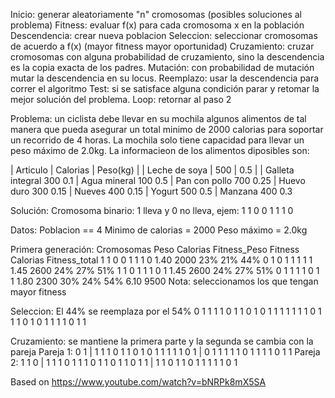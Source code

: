 Inicio: generar aleatoriamente "n" cromosomas (posibles soluciones al problema)
Fitness: evaluar f(x) para cada cromosoma x en la población
Descendencia: crear nueva poblacion
    Seleccion: seleccionar cromosomas de acuerdo a f(x) (mayor fitness mayor oportunidad)
    Cruzamiento: cruzar cromosomas con alguna probabilidad de cruzamiento, sino la descendencia es la copia exacta de los padres.
    Mutación: con probabilidad de mutación mutar la descendencia en su locus.
Reemplazo: usar la descendencia para correr el algoritmo
Test: si se satisface alguna condición parar y retomar la mejor solución del problema.
Loop: retornar al paso 2

Problema:
un ciclista debe llevar en su mochila algunos alimentos de tal manera que pueda asegurar un total minimo de 2000 calorias para soportar un recorrido de 4 horas. La mochila solo tiene capacidad para llevar un peso máximo de 2.0kg. La informacieon de los alimentos diposibles son:

| Articulo      | Calorias      | Peso(kg) |
| Leche de soya | 500           | 0.5      |
| Galleta integral 300 0.1
| Agua mineral 100 0.5
| Pan con pollo 700 0.25
| Huevo duro 300  0.15
| Nueves 400      0.15
| Yogurt  500     0.5
| Manzana 400     0.3

Solución:
Cromosoma binario: 1 lleva y 0 no lleva, ejem: 1 1 0 0 1 1 1 0

Datos:
Poblacion == 4
Minimo de calorias = 2000
Peso máximo = 2.0kg

Primera generación:
Cromosomas      Peso    Calorias        Fitness_Peso    Fitness Calorias        Fitness_total
1 1 0 0 1 1 1 0 1.40    2000            23%             21%                     44%
0 1 0 1 1 1 1 1 1.45    2600            24%             27%                     51%
1 1 0 1 1 1 0 1 1.45    2600            24%             27%                     51%
0 1 1 1 1 0 1 1 1.80    2300            30%             24%                     54%
                6.10    9500
Nota: seleccionamos los que tengan mayor fitness

Seleccion:
El 44% se reemplaza por el 54%
0 1 1 1 1 0 1 1
0 1 0 1 1 1 1 1
1 1 0 1 1 1 0 1
0 1 1 1 1 0 1 1

Cruzamiento:
se mantiene la primera parte y la segunda se cambia con la pareja
Pareja 1:
0 1 | 1 1 1 0 1 1       0 1 0 1 1 1 1 1
0 1 | 0 1 1 1 1 1       0 1 1 1 1 0 1 1
Pareja 2:
1 1 0 | 1 1 1 0 1       1 1 0 1 1 0 1 1
0 1 1 | 1 1 0 1 1       0 1 1 1 1 1 0 1



Based on https://www.youtube.com/watch?v=bNRPk8mX5SA
